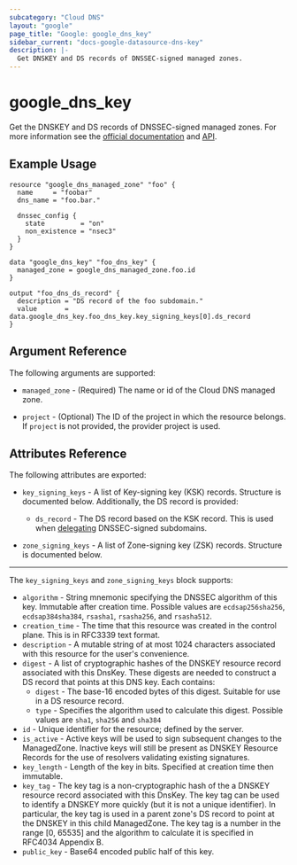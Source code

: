 ```yaml
---
subcategory: "Cloud DNS"
layout: "google"
page_title: "Google: google_dns_key"
sidebar_current: "docs-google-datasource-dns-key"
description: |-
  Get DNSKEY and DS records of DNSSEC-signed managed zones.
---
```


# google\_dns\_key

Get the DNSKEY and DS records of DNSSEC-signed managed zones. For more information see the
[official documentation](https://cloud.google.com/dns/docs/dnskeys/)
and [API](https://cloud.google.com/dns/docs/reference/v1/dnsKeys).


## Example Usage

```hcl
resource "google_dns_managed_zone" "foo" {
  name     = "foobar"
  dns_name = "foo.bar."

  dnssec_config {
    state         = "on"
    non_existence = "nsec3"
  }
}

data "google_dns_key" "foo_dns_key" {
  managed_zone = google_dns_managed_zone.foo.id
}

output "foo_dns_ds_record" {
  description = "DS record of the foo subdomain."
  value       = data.google_dns_key.foo_dns_key.key_signing_keys[0].ds_record
}
```

## Argument Reference

The following arguments are supported:

* `managed_zone` - (Required) The name or id of the Cloud DNS managed zone.

* `project` - (Optional) The ID of the project in which the resource belongs. If `project` is not provided, the provider project is used.

## Attributes Reference

The following attributes are exported:

* `key_signing_keys` - A list of Key-signing key (KSK) records. Structure is documented below. Additionally, the DS record is provided:
  * `ds_record` - The DS record based on the KSK record. This is used when [delegating](https://cloud.google.com/dns/docs/dnssec-advanced#subdelegation) DNSSEC-signed subdomains.

* `zone_signing_keys` - A list of Zone-signing key (ZSK) records. Structure is documented below.

---

The `key_signing_keys` and `zone_signing_keys` block supports:
  * `algorithm` - String mnemonic specifying the DNSSEC algorithm of this key. Immutable after creation time. Possible values are `ecdsap256sha256`, `ecdsap384sha384`, `rsasha1`, `rsasha256`, and `rsasha512`.
  * `creation_time` - The time that this resource was created in the control plane. This is in RFC3339 text format.
  * `description` - A mutable string of at most 1024 characters associated with this resource for the user's convenience.
  * `digest` - A list of cryptographic hashes of the DNSKEY resource record associated with this DnsKey. These digests are needed to construct a DS record that points at this DNS key. Each contains:
    - `digest` - The base-16 encoded bytes of this digest. Suitable for use in a DS resource record.
    - `type` - Specifies the algorithm used to calculate this digest. Possible values are `sha1`, `sha256` and `sha384`
  * `id` - Unique identifier for the resource; defined by the server.
  * `is_active` - Active keys will be used to sign subsequent changes to the ManagedZone. Inactive keys will still be present as DNSKEY Resource Records for the use of resolvers validating existing signatures.
  * `key_length` - Length of the key in bits. Specified at creation time then immutable.
  * `key_tag` - The key tag is a non-cryptographic hash of the a DNSKEY resource record associated with this DnsKey. The key tag can be used to identify a DNSKEY more quickly (but it is not a unique identifier). In particular, the key tag is used in a parent zone's DS record to point at the DNSKEY in this child ManagedZone. The key tag is a number in the range [0, 65535] and the algorithm to calculate it is specified in RFC4034 Appendix B.
  * `public_key` - Base64 encoded public half of this key.
